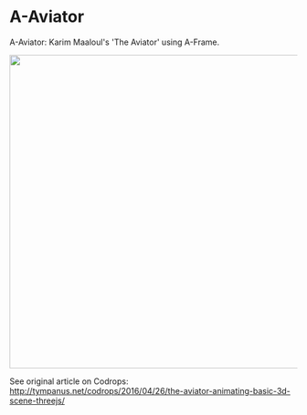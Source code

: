 # A-Aviator
A-Aviator: Karim Maaloul's 'The Aviator' using A-Frame.

<img src="http://rlamana.com/img/a-aviator.png" width="550"/>

See original article on Codrops: http://tympanus.net/codrops/2016/04/26/the-aviator-animating-basic-3d-scene-threejs/
